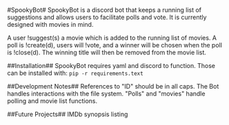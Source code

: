 #SpookyBot#
SpookyBot is a discord bot that keeps a running list of suggestions and allows users to facilitate polls and vote. It is currently designed with movies in mind.

A user !suggest(s) a movie which is added to the running list of movies. A poll is !create(d), users will !vote, and a winner will be chosen when the poll is !close(d). The winning title will then be removed from the movie list.

##Installation##
SpookyBot requires yaml and discord to function. Those can be installed with:
`pip -r requirements.text`

##Development Notes##
References to "ID" should be in all caps.
The Bot handles interactions with the file system.
"Polls" and "movies" handle polling and movie list functions.

##Future Projects##
IMDb synopsis listing
